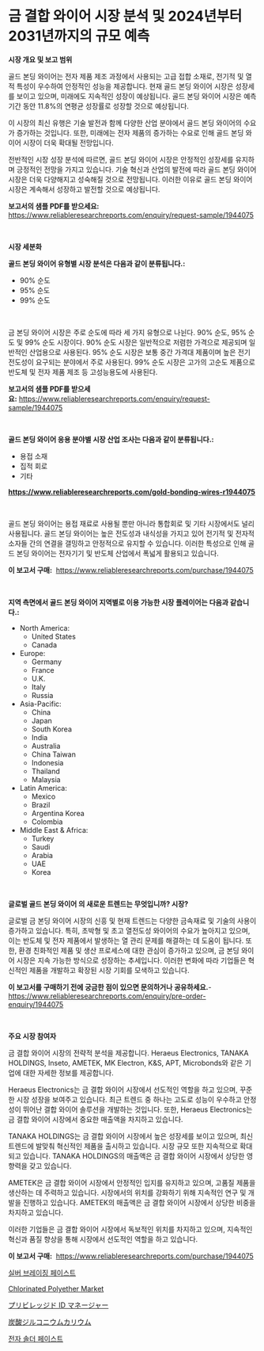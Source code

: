 <p><h1>금 결합 와이어 시장 분석 및 2024년부터 2031년까지의 규모 예측</h1></p><p><strong>시장 개요 및 보고 범위</strong></p>
<p><p>골드 본딩 와이어는 전자 제품 제조 과정에서 사용되는 고급 접합 소재로, 전기적 및 열적 특성이 우수하여 안정적인 성능을 제공합니다. 현재 골드 본딩 와이어 시장은 성장세를 보이고 있으며, 미래에도 지속적인 성장이 예상됩니다. 골드 본딩 와이어 시장은 예측 기간 동안 11.8%의 연평균 성장률로 성장할 것으로 예상됩니다.</p><p>이 시장의 최신 유행은 기술 발전과 함께 다양한 산업 분야에서 골드 본딩 와이어의 수요가 증가하는 것입니다. 또한, 미래에는 전자 제품의 증가하는 수요로 인해 골드 본딩 와이어 시장이 더욱 확대될 전망입니다.</p><p>전반적인 시장 성장 분석에 따르면, 골드 본딩 와이어 시장은 안정적인 성장세를 유지하며 긍정적인 전망을 가지고 있습니다. 기술 혁신과 산업의 발전에 따라 골드 본딩 와이어 시장은 더욱 다양해지고 성숙해질 것으로 전망됩니다. 이러한 이유로 골드 본딩 와이어 시장은 계속해서 성장하고 발전할 것으로 예상됩니다.</p></p>
<p><strong>보고서의 샘플 PDF를 받으세요:</strong> <a href="https://www.reliableresearchreports.com/enquiry/request-sample/1944075">https://www.reliableresearchreports.com/enquiry/request-sample/1944075</a></p>
<p>&nbsp;</p>
<p><strong>시장 세분화</strong></p>
<p><strong>골드 본딩 와이어 유형별 시장 분석은 다음과 같이 분류됩니다.:</strong></p>
<p><ul><li>90% 순도</li><li>95% 순도</li><li>99% 순도</li></ul></p>
<p>&nbsp;</p>
<p><p>금 본딩 와이어 시장은 주로 순도에 따라 세 가지 유형으로 나뉜다. 90% 순도, 95% 순도 및 99% 순도 시장이다. 90% 순도 시장은 일반적으로 저렴한 가격으로 제공되며 일반적인 산업용으로 사용된다. 95% 순도 시장은 보통 중간 가격대 제품이며 높은 전기 전도성이 요구되는 분야에서 주로 사용된다. 99% 순도 시장은 고가의 고순도 제품으로 반도체 및 전자 제품 제조 등 고성능용도에 사용된다.</p></p>
<p><strong>보고서의 샘플 PDF를 받으세요:</strong>&nbsp;<a href="https://www.reliableresearchreports.com/enquiry/request-sample/1944075">https://www.reliableresearchreports.com/enquiry/request-sample/1944075</a></p>
<p>&nbsp;</p>
<p><strong> 골드 본딩 와이어 응용 분야별 시장 산업 조사는 다음과 같이 분류됩니다.:</strong></p>
<p><ul><li>용접 소재</li><li>집적 회로</li><li>기타</li></ul></p>
<p><strong><a href="https://www.reliableresearchreports.com/gold-bonding-wires-r1944075">https://www.reliableresearchreports.com/gold-bonding-wires-r1944075</a></strong></p>
<p>&nbsp;</p>
<p><p>골드 본딩 와이어는 용접 재료로 사용될 뿐만 아니라 통합회로 및 기타 시장에서도 널리 사용됩니다. 골드 본딩 와이어는 높은 전도성과 내식성을 가지고 있어 전기적 및 전자적 소자들 간의 연결을 갤밍하고 안정적으로 유지할 수 있습니다. 이러한 특성으로 인해 골드 본딩 와이어는 전자기기 및 반도체 산업에서 폭넓게 활용되고 있습니다.</p></p>
<p><strong>이 보고서 구매:</strong>&nbsp; <a href="https://www.reliableresearchreports.com/purchase/1944075">https://www.reliableresearchreports.com/purchase/1944075</a></p>
<p>&nbsp;</p>
<p><strong>지역 측면에서 골드 본딩 와이어 지역별로 이용 가능한 시장 플레이어는 다음과 같습니다.:</strong></p>
<p><ul>
    <li>
        North America:
        <ul>
            <li>United States</li>
            <li>Canada</li>
        </ul>
    </li>
    <li>
        Europe:
        <ul>
            <li>Germany</li>
            <li>France</li>
            <li>U.K.</li>
            <li>Italy</li>
            <li>Russia</li>
        </ul>
    </li>
    <li>
        Asia-Pacific:
        <ul>
            <li>China</li>
            <li>Japan</li>
            <li>South Korea</li>
            <li>India</li>
            <li>Australia</li>
            <li>China Taiwan</li>
            <li>Indonesia</li>
            <li>Thailand</li>
            <li>Malaysia</li>
        </ul>
    </li>
    <li>
        Latin America:
        <ul>
            <li>Mexico</li>
            <li>Brazil</li>
            <li>Argentina Korea</li>
            <li>Colombia</li>
        </ul>
    </li>
    <li>
        Middle East & Africa:
        <ul>
            <li>Turkey</li>
            <li>Saudi</li>
            <li>Arabia</li>
            <li>UAE</li>
            <li>Korea</li>
        </ul>
    </li>
    </ul></p>
<p>&nbsp;</p>
<p><strong>글로벌 골드 본딩 와이어 의 새로운 트렌드는 무엇입니까? 시장?</strong></p>
<p><p>글로벌 금 본딩 와이어 시장의 신흥 및 현재 트렌드는 다양한 금속재료 및 기술의 사용이 증가하고 있습니다. 특히, 초박형 및 초고 열전도성 와이어의 수요가 높아지고 있으며, 이는 반도체 및 전자 제품에서 발생하는 열 관리 문제를 해결하는 데 도움이 됩니다. 또한, 환경 친화적인 제품 및 생산 프로세스에 대한 관심이 증가하고 있으며, 금 본딩 와이어 시장은 지속 가능한 방식으로 성장하는 추세입니다. 이러한 변화에 따라 기업들은 혁신적인 제품을 개발하고 확장된 시장 기회를 모색하고 있습니다.</p></p>
<p><strong>이 보고서를 구매하기 전에 궁금한 점이 있으면 문의하거나 공유하세요.</strong>- <a href="https://www.reliableresearchreports.com/enquiry/pre-order-enquiry/1944075">https://www.reliableresearchreports.com/enquiry/pre-order-enquiry/1944075</a></p>
<p>&nbsp;</p>
<p><strong>주요 시장 참여자</strong></p>
<p><p>금 결합 와이어 시장의 전략적 분석을 제공합니다. Heraeus Electronics, TANAKA HOLDINGS, Inseto, AMETEK, MK Electron, K&S, APT, Microbonds와 같은 기업에 대한 자세한 정보를 제공합니다.</p><p>Heraeus Electronics는 금 결합 와이어 시장에서 선도적인 역할을 하고 있으며, 꾸준한 시장 성장을 보여주고 있습니다. 최근 트렌드 중 하나는 고도로 성능이 우수하고 안정성이 뛰어난 결합 와이어 솔루션을 개발하는 것입니다. 또한, Heraeus Electronics는 금 결합 와이어 시장에서 중요한 매출액을 차지하고 있습니다.</p><p>TANAKA HOLDINGS는 금 결합 와이어 시장에서 높은 성장세를 보이고 있으며, 최신 트렌드에 발맞춰 혁신적인 제품을 출시하고 있습니다. 시장 규모 또한 지속적으로 확대되고 있습니다. TANAKA HOLDINGS의 매출액은 금 결합 와이어 시장에서 상당한 영향력을 갖고 있습니다.</p><p>AMETEK은 금 결합 와이어 시장에서 안정적인 입지를 유지하고 있으며, 고품질 제품을 생산하는 데 주력하고 있습니다. 시장에서의 위치를 강화하기 위해 지속적인 연구 및 개발을 진행하고 있습니다. AMETEK의 매출액은 금 결합 와이어 시장에서 상당한 비중을 차지하고 있습니다.</p><p>이러한 기업들은 금 결합 와이어 시장에서 독보적인 위치를 차지하고 있으며, 지속적인 혁신과 품질 향상을 통해 시장에서 선도적인 역할을 하고 있습니다.</p></p>
<p><strong>이 보고서 구매:</strong>&nbsp;&nbsp;<a href="https://www.reliableresearchreports.com/purchase/1944075">https://www.reliableresearchreports.com/purchase/1944075</a></p>
<p><p><a href="https://github.com/vseigx30c9a1j/Market-Research-Report-List-1/blob/main/732853524438.md">실버 브레이징 페이스트</a></p><p><a href="https://issuu.com/reportprime-2/docs/chlorinated-polyether-market-size-2030.pptx">Chlorinated Polyether Market</a></p><p><a href="https://github.com/LeanneBruen2023/Market-Research-Report-List-1/blob/main/614703326339.md">プリビレッジド ID マネージャー</a></p><p><a href="https://github.com/cnnriuez22368/Market-Research-Report-List-1/blob/main/928789926338.md">炭酸ジルコニウムカリウム</a></p><p><a href="https://github.com/WilburKihn5676/Market-Research-Report-List-1/blob/main/163411924439.md">전자 솔더 페이스트</a></p></p>